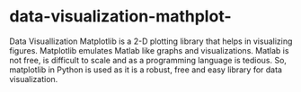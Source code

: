 # data-visualization-mathplot-
Data Visuallization
Matplotlib is a 2-D plotting library that helps in visualizing figures. Matplotlib emulates Matlab like 
graphs and visualizations. Matlab is not free, is difficult to scale and as a programming language is tedious.
So, matplotlib in Python is used as it is a robust, free and easy library for data visualization.
